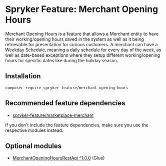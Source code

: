 # Spryker Feature: Merchant Opening Hours

Merchant Opening Hours is a feature that allows a Merchant entity to have their working/opening hours saved in the system as well as it being retrievable for presentation for curious customers. A merchant can have a Weekday Schedule, meaning a daily schedule for every day of the week, as well as date-based exceptions where they setup different working/opening hours for specific dates like during the holiday season.

## Installation

```
composer require spryker-feature/merchant-opening-hours
```

## Recommended feature dependencies
- [spryker-feature/marketplace-merchant](https://github.com/spryker-feature/marketplace-merchant)

If you don't include the feature dependencies, make sure you use the respective modules instead.

## Optional modules
- [MerchantOpeningHoursRestApi ^1.0.0](https://github.com/spryker/merchant-opening-hours-rest-api) (Glue)
